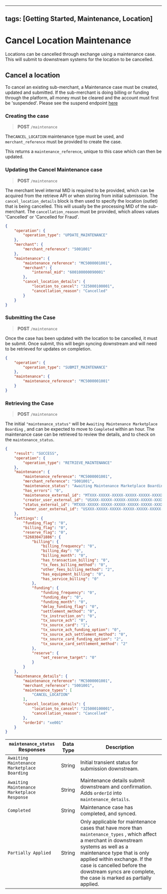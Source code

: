 
---
tags: [Getting Started, Maintenance, Location]
---

#  Cancel Location Maintenance

Locations can be cancelled through exchange using a maintenance case. This will submit to downstream systems for the location to be cancelled.

## Cancel a location

To cancel an existing sub-merchant, a Maintenance case must be created, updated and submitted.
If the sub-merchant is doing billing or funding through the platform, all money must be cleared and the account must first be 'suspended'. Please see the suspend endpoint [here](../api/?type=post&path=/account) 

### Creating the case

<!-- theme: info -->
>**POST** `/maintenance`

The`CANCEL_LOCATION` maintenance type must be used, and `merchant_reference` must be provided to create the case.

This returns a `maintenance_reference`, unique to this case which can then be updated.

### Updating the Cancel Maintenance case

<!-- theme: info -->
>**POST** `/maintenance`

The merchant level internal MID is required to be provided, which can be acquired from the retrieve API or when storing from initial submission. 
The `cancel_location_details` block is then used to specify the location (outlet) that is being cancelled. This will usually be the processing MID of the sub-merchant. 
The `cancellation_reason` must be provided, which allows values 'Cancelled' or 'Cancelled for Fraud'.

```json
{
    "operation": {
        "operation_type": "UPDATE_MAINTENANCE"
    },
    "merchant": {
        "merchant_reference": "5001001"
    },
    "maintenance": {
        "maintenance_reference": "MC5000001001",
        "merchant": {
            "internal_mid": "600100000090001"
        },
        "cancel_location_details": {
            "location_to_cancel": "325000100001",
            "cancellation_reason": "Cancelled"
        }
    }
}
```

### Submitting the Case

<!-- theme: info -->
>**POST** `/maintenance`

Once the case has been updated with the location to be cancelled, it must be submit.
Once submit, this will begin syncing downstream and will need to be retrieved for updates on completion.

```json
{
    "operation": {
        "operation_type": "SUBMIT_MAINTENANCE"
    },
    "maintenance": {
        "maintenance_reference": "MC5000001001"
    }
}
```

### Retrieving the Case

<!-- theme: info -->
>**POST** `/maintenance`

The initial `"maintenance_status"` will be `Awaiting Maintenance Marketplace Boarding` , and can be expected to move to `Completed` within an hour. 
The maintenance case can be retrieved to review the details, and to check on the `maintenance_status`.

```json
{
    "result": "SUCCESS",
    "operation": {
        "operation_type": "RETRIEVE_MAINTENANCE"
    },
    "maintenance": {
        "maintenance_reference": "MC5000001001",
        "merchant_reference": "5001001",
        "maintenance_status": "Awaiting Maintenance Marketplace Boarding",
        "has_errors": "0",
        "maintenance_external_id": "MTXXX-XXXXX-XXXXX-XXXXX-XXXXX-XXXXX-XXXXX",
        "creator_user_external_id": "USXXX-XXXXX-XXXXX-XXXXX-XXXXX-XXXXX-XXXXX",
        "status_external_id": "MTXXX-XXXXX-XXXXX-XXXXX-XXXXX-XXXXX-XXXXX",
        "owner_user_external_id": "USXXX-XXXXX-XXXXX-XXXXX-XXXXX-XXXXX-XXXXX"
    },
    "settings": {
        "funding_flag": "0",
        "billing_flag": "0",
        "reserve_flag": "0",
        "526030471886": {
            "billing": {
                "billing_frequency": "0",
                "billing_day": "0",
                "billing_month": "0",
                "has_transaction_billing": "0",
                "tx_fees_billing_method": "0",
                "other_fees_billing_method": "2",
                "has_equipment_billing": "0",
                "has_service_billing": "0"
            },
            "funding": {
                "funding_frequency": "0",
                "funding_day": "0",
                "funding_month": "0",
                "delay_funding_flag": "0",
                "settlement_method": "0",
                "tx_instruction_on": "0",
                "tx_source_ach": "0",
                "tx_source_card": "1",
                "tx_source_ach_funding_option": "0",
                "tx_source_ach_settlement_method": "0",
                "tx_source_card_funding_option": "2",
                "tx_source_card_settlement_method": "2"
            },
            "reserve": {
                "set_reserve_target": "0"
            }
        }
    },
    "maintenance_details": {
        "maintenance_reference": "MC5000001001",
        "merchant_reference": "5001001",
        "maintenance_types": [
            "CANCEL_LOCATION"
        ],
        "cancel_location_details": {
            "location_to_cancel": "325000100001",
            "cancellation_reason": "Cancelled"
        },
        "orderId": "xe001"
    }
}
```

| `maintenance_status` Responses             | Data Type | Description                                                                                                                                    |
|-------------------------|-----------|------------------------------------------------------------------------------------------------------------------------------------------------|
| `Awaiting Maintenance Marketplace Boarding`      | String   |  Initial transient status for submission downstream.                                                                        |
| `Awaiting Maintenance Marketplace Response`      | String   |  Maintenance details submit downstream and confirmation. Adds `orderId` into `maintenance_details`.                                                              |
| `Completed`      | String   |  Maintenance case has completed, and synced.                                                                        |
| `Partially Applied`      | String   |  Only applicable for maintenance cases that have more than `maintenance_types` , which affect a merchant in downstream systems as well as a maintenance type that is only applied within exchange. If the case is cancelled before the dowstream syncs are complete, the case is marked as partially applied.                                                                        |
